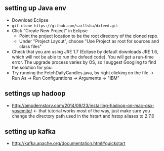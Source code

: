 ## setting up Java env ##
* Download Eclipse
* ```git clone https://github.com/saillsha/dxfeed.git``` 
* Click "Create New Project" in Eclipse
  * Point the project location to be the root directory of the cloned repo.
  * Under "Project Layout", choose "Use Project as root for sources and class files"
* Check that you are using JRE 1.7 (Eclipse by default downloads JRE 1.6, which will not be able to run the dxfeed code). You will get a run-time error. The upgrade process varies by OS, so I suggest Googling to find the solution for you.
* Try running the FetchDailyCandles.java, by right clicking on the file -> Run As -> Run Configurations -> Arguments -> "IBM"

## settings up hadoop ##
* http://amodernstory.com/2014/09/23/installing-hadoop-on-mac-osx-yosemite/ <- that tutorial works most of the way, just make sure you change the directory path used in the hstart and hstop aliases to 2.7.0

## setting up kafka ##
* http://kafka.apache.org/documentation.html#quickstart
